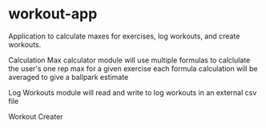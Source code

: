 # workout-app
Application to calculate maxes for exercises, log workouts, and create workouts.

Calculation Max calculator
  module will use multiple formulas to calclulate the user's one rep max for a given exercise
  each formula calculation will be averaged to give a ballpark estimate
  
Log Workouts
  module will read and write to log workouts in an external csv file
  
Workout Creater
  
  
